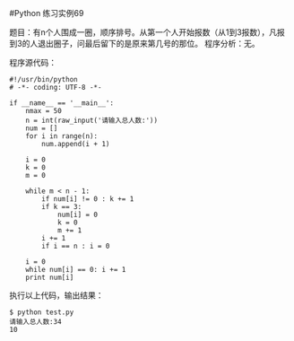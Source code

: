 #Python 练习实例69


题目：有n个人围成一圈，顺序排号。从第一个人开始报数（从1到3报数），凡报到3的人退出圈子，问最后留下的是原来第几号的那位。
程序分析：无。


程序源代码：

```
#!/usr/bin/python
# -*- coding: UTF-8 -*-

if __name__ == '__main__':
    nmax = 50
    n = int(raw_input('请输入总人数:'))
    num = []
    for i in range(n):
        num.append(i + 1)

    i = 0
    k = 0
    m = 0

    while m < n - 1:
        if num[i] != 0 : k += 1
        if k == 3:
            num[i] = 0
            k = 0
            m += 1
        i += 1
        if i == n : i = 0

    i = 0
    while num[i] == 0: i += 1
    print num[i]
```

执行以上代码，输出结果：

```
$ python test.py 
请输入总人数:34
10
```